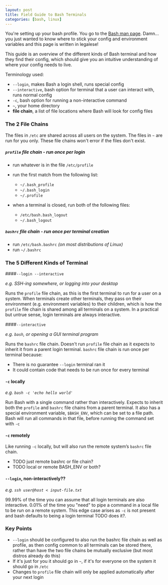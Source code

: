 ```yaml
---
layout: post
title: Field Guide to Bash Terminals
categories: [bash, linux]
---
```


You're setting up your bash profile. You go to the [Bash man page](https://linux.die.net/man/1/bash). Damn... you just
wanted to know where to stick your config and environment variables and this page is written in legalese!

This guide is an overview of the different kinds of Bash terminal and how they find their config, which should give you
an intuitive understanding of where your config needs to live.

Terminology used:

- `--login`, makes Bash a login shell, runs special config
- `--interactive`, bash option for terminal that a user can interact with, runs normal config
- `-c`, bash option for running a non-interactive command
- `~`, your home directory
- __file chain__, a list of file locations where Bash will look for config files

### The 2 File Chains

The files in `/etc` are shared across all users on the system. The files in `~` are run for
you only. These file chains won't error if the files don't exist.

##### `profile` file chain - run once per login

- run whatever is in the file `/etc/profile`
- run the first match from the following list:
  * `~/.bash_profile`
  * `~/.bash_login`
  * `~/.profile`
  
- when a terminal is closed, run both of the following files:
  * `/etc/bash.bash_logout`
  * `~/.bash_logout`

##### `bashrc` file chain - run once per terminal creation

- run `/etc/bash.bashrc` _(on most distributions of Linux)_
- run `~/.bashrc`

### The 5 Different Kinds of Terminal

####`--login --interactive`

_e.g. SSH-ing somewhere, or logging into your desktop_

Runs the `profile` file chain, as this is the first terminal to run for a user on a system.
When terminals create other terminals, they pass on their environment (e.g. environment
variables) to their children, which is how the `profile` file chain is shared among all
terminals on a system. In a practical but untrue sense, login terminals are always
interactive.

####`--interactive`

_e.g. `bash`, or opening a GUI terminal program_

Runs the `bashrc` file chain. Doesn't run `profile` file chain as it expects to inherit
it from a parent login terminal. `bashrc` file chain is run once per terminal because:
- There is no guarantee `--login` terminal ran it
- It could contain code that needs to be run once for every terminal

#### `-c` locally

_e.g. `bash -c 'echo hello world'`_

Run Bash with a single command rather than interactively. Expects to inherit both the
`profile` and `bashrc` file chains from a parent terminal. It also has a special environment
variable, `$BASH_ENV`, which can be set to a file path. Bash will run all commands in that file, before 
running the command set with `-c`

#### `-c` remotely

Like running `-c` locally,  but will also run the remote system’s `bashrc` file chain.
- TODO just remote bashrc or file chain?
- TODO local or remote BASH_ENV or both?

#### `--login`, non-interactively??

_e.g. `ssh user@host < input-file.txt`_

99.99% of the time you can assume that all login terminals are also interactive. 0.01% of the time you 
"need" to pipe a command in a local file to be run on a remote system. This edge case arises as `-c` is not
present and bash defaults to being a login terminal TODO does it?.


### Key Points

- `--login` should be configured to also run the bashrc file chain as well as profile, as then config common to
all terminals can be stored there, rather than have the two file chains be mutually exclusive (but 
most distros already do this)
- If it's just for you it should go in `~`, if it's for everyone on the system it should go in `/etc`
- Changes to `profile` file chain will only be applied automatically after your next login
